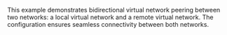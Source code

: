 This example demonstrates bidirectional virtual network peering between two networks: a local virtual network and a remote virtual network. The configuration ensures seamless connectivity between both networks.
